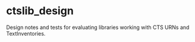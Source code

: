 # ctslib_design

Design notes and tests for evaluating libraries working with CTS URNs and TextInventories.
